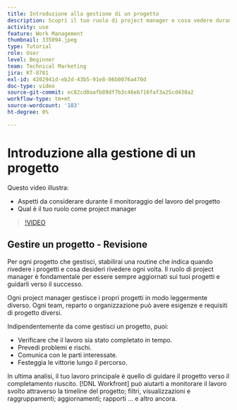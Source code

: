 ```yaml
---
title: Introduzione alla gestione di un progetto
description: Scopri il tuo ruolo di project manager e cosa vedere durante il monitoraggio del lavoro del progetto.
activity: use
feature: Work Management
thumbnail: 335094.jpeg
type: Tutorial
role: User
level: Beginner
team: Technical Marketing
jira: KT-8781
exl-id: 4202941d-eb2d-43b5-91e8-06b0076a470d
doc-type: video
source-git-commit: ec82cd0aafb89df7b3c46eb716faf3a25cd438a2
workflow-type: tm+mt
source-wordcount: '183'
ht-degree: 0%

---
```


# Introduzione alla gestione di un progetto

Questo video illustra:

* Aspetti da considerare durante il monitoraggio del lavoro del progetto
* Qual è il tuo ruolo come project manager

>[!VIDEO](https://video.tv.adobe.com/v/335094/?quality=12&learn=on)

## Gestire un progetto - Revisione

Per ogni progetto che gestisci, stabilirai una routine che indica quando rivedere i progetti e cosa desideri rivedere ogni volta. Il ruolo di project manager è fondamentale per essere sempre aggiornati sui tuoi progetti e guidarli verso il successo.

Ogni project manager gestisce i propri progetti in modo leggermente diverso. Ogni team, reparto o organizzazione può avere esigenze e requisiti di progetto diversi.

Indipendentemente da come gestisci un progetto, puoi:

* Verificare che il lavoro sia stato completato in tempo.
* Prevedi problemi e rischi.
* Comunica con le parti interessate.
* Festeggia le vittorie lungo il percorso.

In ultima analisi, il tuo lavoro principale è quello di guidare il progetto verso il completamento riuscito. [!DNL Workfront] può aiutarti a monitorare il lavoro svolto attraverso la timeline del progetto; filtri, visualizzazioni e raggruppamenti; aggiornamenti; rapporti ... e altro ancora.

<!---
learn more urls
3 universal principles of project management
What is a project manager?
Project management knowledge areas
9 best practices for effective project management
10 work management problems and how to solve them
--->
